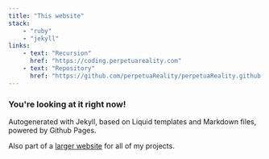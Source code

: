 ```yaml
---
title: "This website"
stack:
    - "ruby"
    - "jekyll"
links:
    - text: "Recursion"
      href: "https://coding.perpetuareality.com"
    - text: "Repository"
      href: "https://github.com/perpetuaReality/perpetuaReality.github.io"
---
```

### You're looking at it right now!

Autogenerated with Jekyll, based on Liquid templates and Markdown files, powered by Github Pages.

Also part of a [larger website](https://perpetuareality.com) for all of my projects.